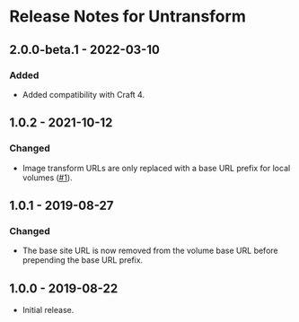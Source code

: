 # Release Notes for Untransform

## 2.0.0-beta.1 - 2022-03-10
### Added
- Added compatibility with Craft 4.

## 1.0.2 - 2021-10-12
### Changed
- Image transform URLs are only replaced with a base URL prefix for local volumes ([#1](https://github.com/putyourlightson/craft-untransform/issues/1)).

## 1.0.1 - 2019-08-27
### Changed
- The base site URL is now removed from the volume base URL before prepending the base URL prefix.

## 1.0.0 - 2019-08-22
- Initial release.
